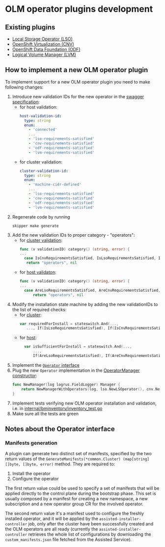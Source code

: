 # OLM operator plugins development

## Existing plugins

- [Local Storage Operator (LSO)](../../internal/operators/lso)
- [OpenShift Virtualization (CNV)](../../internal/operators/cnv)
- [OpenShift Data Foundation (ODF)](../../internal/operators/odf)
- [Logical Volume Manager (LVM)](../../internal/operators/lvm)

## How to implement a new OLM operator plugin

To implement support for a new OLM operator plugin you need to make following changes:

1.  Introduce new validation IDs for the new operator in the [swagger specification](../../swagger.yaml):
    - for host validation:
      ```yaml
      host-validation-id:
        type: string
        enum:
          - 'connected'
          ...
          - 'lso-requirements-satisfied'
          - 'cnv-requirements-satisfied'
          - 'odf-requirements-satisfied'
          - 'lvm-requirements-satisfied'
      ```
    - for cluster validation:
      ```yaml
      cluster-validation-id:
        type: string
        enum:
          - 'machine-cidr-defined'
          ...
          - 'lso-requirements-satisfied'
          - 'cnv-requirements-satisfied'
          - 'odf-requirements-satisfied'
          - 'lvm-requirements-satisfied'
      ```
1.  Regenerate code by running
    ```shell script
    skipper make generate
    ```
1.  Add the new validation IDs to proper category - "operators":
    - for [cluster validation](../../internal/cluster/validation_id.go):
      ```go
      func (v validationID) category() (string, error) {
      ...
        case IsCnvRequirementsSatisfied, IsLsoRequirementsSatisfied, IsOdfRequirementsSatisfied, IsLvmRequirementsSatisfied:
         return "operators", nil
      ```
    - for [host validaton](../../internal/host/validation_id.go):
      ```go
      func (v validationID) category() (string, error) {
      ...
        case AreLsoRequirementsSatisfied, AreCnvRequirementsSatisfied, AreOdfRequirementsSatisfied, AreLvmRequirementsSatisfied:
      		return "operators", nil
      ```
1.  Modify the installation state machine by adding the new validationIDs to the list of required checks:
    - for [cluster](../../internal/cluster/statemachine.go):
      ```go
      var requiredForInstall = stateswitch.And(...,
         ..., If(IsLsoRequirementsSatisfied), If(IsCnvRequirementsSatisfied), If(IsOdfRequirementsSatisfied), If(IsLvmRequirementsSatisfied))
      ```
    - for [host](../../internal/host/statemachine.go):
      ```go
      	var isSufficientForInstall = stateswitch.And(...,
      		...,
      		If(AreLsoRequirementsSatisfied), If(AreCnvRequirementsSatisfied), If(AreOdfRequirementsSatisfied), If(AreLvmRequirementsSatisfied))
      ```
1.  Implement the [`Operator` interface](../../internal/operators/api/api.go)
1.  Plug the new `Operator` implementation in the [OperatorManager constructor](../../internal/operators/builder.go):
    ```go
    func NewManager(log logrus.FieldLogger) Manager {
    	return NewManagerWithOperators(log, lso.NewLSOperator(), cnv.NewCnvOperator(log), odf.NewOdfOperator(log), lvm.NewLvmOperator(log))
    }
    ```
1.  Implement tests verifying new OLM operator installation and validation, i.e. in [internal/bminventory/inventory_test.go](../../internal/bminventory/inventory_test.go)
1.  Make sure all the tests are green

## Notes about the Operator interface

### Manifests generation

A plugin can generate two distinct set of manifests, specified by the two return values of the `GenerateManifests(*common.Cluster) (map[string][]byte, []byte, error)` method. They are required to:

1. Install the operator
2. Configure the operator

The first return value could be used to specify a set of manifests that will be applied directly to the control plane during the bootstrap phase. This set is usually composed by a
manifest for creating a new namespace, a new subscription and a new operator group CR for the involved operator.

The second return value it's a manifest used to configure the freshly installed operator, and it will be applied by the `assisted-installer-controller` job, only after the cluster have been successfully created and the OLM operators are all ready (currently the `assisted-installer-controller` retrieves the whole list of configurations by downloading the `custom_manifests.json` file fetched from the Assisted Service).
